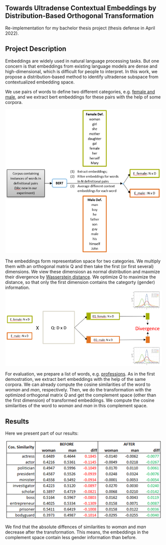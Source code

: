 Towards Ultradense Contextual Embeddings by Distribution-Based Orthogonal Transformation
----

Re-implementation for my bachelor thesis project (thesis defense in April 2022). 

Project Description
----
Embeddings are widely used in natural language processing tasks. But one concern is that embeddings from existing language models are dense and high-dimensional, which is difficult for people to interpret. In this work, we propose a distribution-based method to identify ultradense subspace from contextualized embedding space.

We use pairs of words to define two different categories, e.g. [female and male](https://github.com/vwoloszyn/bias_on_word2vec/blob/master/data/definitional_pairs.json), and we extract bert embeddings for these pairs with the help of some corpora.

![Demo1](images/ba_demo_1.PNG)

The embeddings form representation space for two categories. We multiply them with an orthogonal matrix Q and then take the first (or first several) dimensions. We view these dimensiosn as normal distribution and maxmize their divergence by [Wasserstein distance](https://en.wikipedia.org/wiki/Wasserstein_metric#Normal_distributions). We optimize $Q$ to maximize the distance, so that only the first dimension contains the categorty (gender) information.
![Demo2](images/ba_demo_2.PNG)

For evaluation, we prepare a list of words, e.g. [professions](https://github.com/vwoloszyn/bias_on_word2vec/blob/master/data/professions.json). As in the first demostration, we extract bert embeddings with the help of the same corpora. We can already compute the cosine similarities of the word to *woman* and *man*, respectively. Then, we do the transformation with the optimized orthogonal matrix $Q$ and get the complement space (other than the first dimension) of transformed embeddings. We compute the cosine similarities of the word to *woman* and *man* in this complement space.

Results
----
Here we present part of our results: 

![Results](images/ba_results_table.PNG)

We find that the absolute diffences of similarities to *woman* and *man* decrease after the transformation. This means, the embeddings in the complement space contain less gender information than before.

